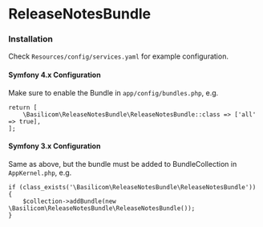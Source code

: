 # ReleaseNotesBundle

### Installation
Check `Resources/config/services.yaml` for example configuration.


#### Symfony 4.x Configuration 
Make sure to enable the Bundle in `app/config/bundles.php`, e.g. 

```
return [
    \Basilicom\ReleaseNotesBundle\ReleaseNotesBundle::class => ['all' => true],
];
```

#### Symfony 3.x Configuration
Same as above, but the bundle must be added to BundleCollection in `AppKernel.php`, e.g. 

```
if (class_exists('\Basilicom\ReleaseNotesBundle\ReleaseNotesBundle')) {
    $collection->addBundle(new \Basilicom\ReleaseNotesBundle\ReleaseNotesBundle());
}
```